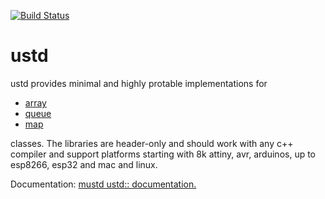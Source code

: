 [![Build Status](https://travis-ci.org/muwerk/ustd.svg?branch=master)](https://travis-ci.org/muwerk/ustd)

# ustd

ustd provides minimal and highly protable implementations for

* [array](https://muwerk.github.io/ustd/docs/classustd_1_1array.html)
* [queue](https://muwerk.github.io/ustd/docs/classustd_1_1queue.html)
* [map](https://muwerk.github.io/ustd/docs/classustd_1_1map.html)

classes. The libraries are header-only and should work with any c++ compiler and support platforms starting with 8k attiny, avr, arduinos, up to esp8266, esp32 and mac and linux.

Documentation: [mustd ustd:: documentation.](https://muwerk.github.io/ustd/docs/index.html)
